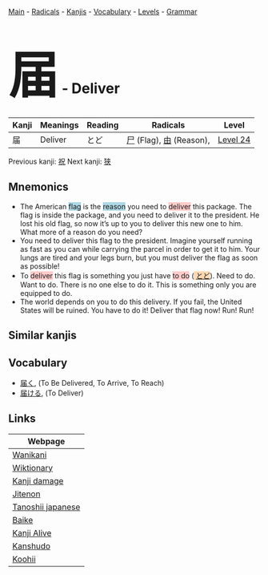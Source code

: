 <style> bigfont {font-size: 100px}</style>
[Main](../README.md) -
[Radicals](../radicals.md) -
[Kanjis](../kanjis.md) -
[Vocabulary](../vocabulary.md) -
[Levels](../levels.md) -
[Grammar](../grammar.md)
# <bigfont> 届</bigfont> - Deliver 

| Kanji | Meanings | Reading | Radicals | Level |
| --- | --- | --- | --- | --- |
| 届 | Deliver | とど | [尸](../radicals/尸.md) (Flag), [由](../radicals/由.md) (Reason),  | [Level 24](../levels/wk_level24.md) |

Previous kanji: [祝](祝.md) Next kanji: [狭](狭.md) 

## Mnemonics
 * The American <span style="background-color:#ADD8E6"> flag</span> is the <span style="background-color:#ADD8E6"> reason</span> you need to <span style="background-color:#ffcccb"> deliver</span> this package. The flag is inside the package, and you need to deliver it to the president. He lost his old flag, so now it’s up to you to deliver this new one to him. What more of a reason do you need?
* You need to deliver this flag to the president. Imagine yourself running as fast as you can while carrying the parcel in order to get it to him. Your lungs are tired and your legs burn, but you must deliver the flag as soon as possible!
* To <span style="background-color:#ffcccb"> deliver</span> this flag is something you just have <span style="background-color:#ffcccb"> to do</span> (<span style="background-color:#fed8b1"> [とど](https://jisho.org/search/とど)</span>). Need to do. Want to do. There is no one else to do it. This is something only you are equipped to do.
* The world depends on you to do this delivery. If you fail, the United States will be ruined. You have to do it! Deliver that flag now! Run! Run!


## Similar kanjis
 


## Vocabulary
 * [届く](../vocabulary/届.md), (To Be Delivered, To Arrive, To Reach)
* [届ける](../vocabulary/届.md), (To Deliver)



## Links 

| Webpage |
| --- |
| [Wanikani          ](https://www.wanikani.com/kanji/届) |
| [Wiktionary        ](https://en.wiktionary.org/wiki/届) |
| [Kanji damage      ](http://www.kanjidamage.com/kanji/search?utf8=✓&q=届) |
| [Jitenon           ](https://jitenon.com/kanji/届) |
| [Tanoshii japanese ](https://www.tanoshiijapanese.com/dictionary/kanji.cfm?k=届) |
| [Baike             ](https://baike.baidu.com/item/届) |
| [Kanji Alive       ](https://app.kanjialive.com/届) |
| [Kanshudo          ](https://www.kanshudo.com/searchmn?q=届) |
| [Koohii            ](https://kanji.koohii.com/study/kanji/届) |
